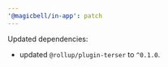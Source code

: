 ```yaml
---
'@magicbell/in-app': patch
---
```


Updated dependencies:

- updated `@rollup/plugin-terser` to `^0.1.0`.
